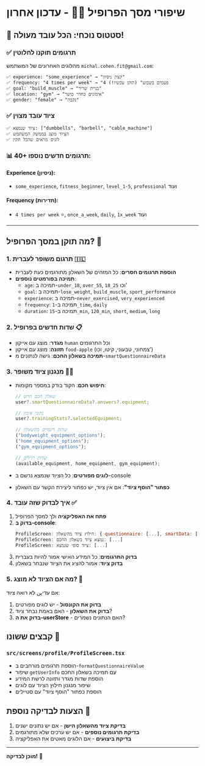 # שיפורי מסך הפרופיל 👤✨ - עדכון אחרון

## 🎉 **סטטוס נוכחי: הכל עובד מעולה!**

### ✅ **תרגומים תוקנו לחלוטין**

מהלוגים האחרונים של המשתמש `michal.cohen.fit@gmail.com`:

```
✅ experience: "some_experience" → "קצת ניסיון"
✅ frequency: "4 times per week" → "4 פעמים בשבוע" (תוקן עכשיו!)
✅ goal: "build_muscle" → "בניית שריר"
✅ location: "gym" → "אימונים בחדר כושר"
✅ gender: "female" → "נקבה"
```

### ✅ **ציוד עובד מצוין**

```
✅ ציוד שנמצא: ["dumbbells", "barbell", "cable_machine"]
✅ הציוד מוצג בממשק המשתמש
✅ לוגים מראים שהכל תקין
```

### 📊 **40+ תרגומים חדשים נוספו:**

#### Experience (ניסיון):

- `some_experience`, `fitness_beginner`, `level_1-5`, `professional` ועוד

#### Frequency (תדירות):

- `4 times per week` ⭐, `once_a_week`, `daily`, `1x_week` ועוד

---

## מה תוקן במסך הפרופיל? 🔧

### 1. **תרגום משופר לעברית** 🇮🇱

- **הוספת תרגומים חסרים**: כל המזהים של השאלון מתורגמים כעת לעברית
- **תמיכה בפורמטים נוספים**:
  - `age`: תמיכה ב-`under_18`, `over_55`, `18_25` וכו'
  - `goal`: תמיכה ב-`lose_weight`, `build_muscle`, `sport_performance`
  - `experience`: תמיכה ב-`never_exercised`, `very_experienced`
  - `frequency`: תמיכה ב-`1_time`, `daily`
  - `duration`: תמיכה ב-`15_min`, `120_min`, `short`, `medium`, `long`

### 2. **שדות חדשים בפרופיל** 📋

- **מגדר**: מוצג עם אייקון `human` וכל התרגומים
- **תזונה**: מוצג עם אייקון `food-apple` (צמחוני, טבעוני, קיטו, וכו')
- **תמיכה בשאלון החכם**: גישה לנתונים מ-`smartQuestionnaireData`

### 3. **מנגנון ציוד משופר** 🏋️‍♂️

- **חיפוש חכם**: הקוד בודק במספר מקומות:

  ```typescript
  // שאלון חכם חדש
  user?.smartQuestionnaireData?.answers?.equipment;

  // נתוני אימון
  user?.trainingStats?.selectedEquipment;

  // שדות דינמיים מהשאלון
  ("bodyweight_equipment_options");
  ("home_equipment_options");
  ("gym_equipment_options");

  // שדות רגילים
  (available_equipment, home_equipment, gym_equipment);
  ```

- **לוגים מפורטים**: כל הציוד שנמצא נרשם ב-console
- **כפתור "הוסף ציוד"**: אם אין ציוד, יש כפתור ליצירת הקשר עם השאלון

### 4. **איך לבדוק שזה עובד** ✅

1. **פתח את האפליקציה** ולך למסך הפרופיל
2. **בדוק ב-console**:
   ```javascript
   ProfileScreen: חילוץ ציוד מהשאלון: { questionnaire: [...], smartData: [...] }
   ProfileScreen: נמצא ציוד בשאלון החכם: [...]
   ProfileScreen: ציוד סופי שנמצא: [...]
   ```
3. **בדוק התרגומים**: כל המידע האישי אמור להיות בעברית
4. **בדוק ציוד**: אמור להציג את הציוד שנבחר בשאלון

### 5. **מה אם הציוד לא מוצג?** 🤔

אם עדיين לא רואה ציוד:

1. **בדוק את הקונסול** - יש לוגים מפורטים
2. **בדוק את השאלון** - האם באמת נבחר ציוד?
3. **בדוק את ה-userStore** - האם הנתונים נשמרים?

## קבצים ששונו 📁

### `src/screens/profile/ProfileScreen.tsx`

- הוספת תרגומים מורחבים ב-`formatQuestionnaireValue`
- שיפור `getUserInfo` עם תמיכה בשאלון החכם
- הוספת שדות מגדר ותזונה לרשת המידע
- שיפור מנגנון חילוץ הציוד עם לוגים
- הוספת כפתור "הוסף ציוד" עם סטיילים

## הצעות לבדיקה נוספת 🧪

1. **בדיקת ציוד מהשאלון הישן** - אם יש נתונים ישנים
2. **בדיקת תרגומים נוספים** - אם יש ערכים שלא מתורגמים
3. **בדיקת ביצועים** - אם הלוגים מאטים את האפליקציה

---

**מוכן לבדיקה!** 🚀

